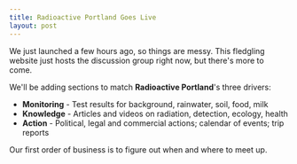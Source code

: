 ```yaml
---
title: Radioactive Portland Goes Live
layout: post
---
```


We just launched a few hours ago, so things are messy.
This fledgling website just hosts the discussion group right now, but there's more
to come.

We'll be adding sections to match <b>Radioactive Portland</b>'s three drivers:

* **Monitoring** - Test results for background, rainwater, soil, food, milk
* **Knowledge** - Articles and videos on radiation, detection, ecology, health
* **Action** - Political, legal and commercial actions; calendar of events; trip reports

Our first order of business is to figure out when and where to meet up.
